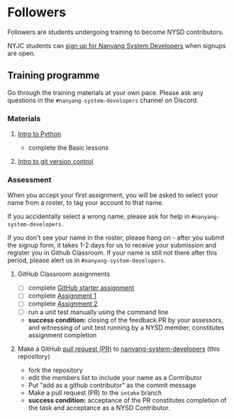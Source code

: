 # Followers

Followers are students undergoing training to become NYSD contributors.

NYJC students can [sign up for Nanyang System Developers](https://forms.gle/eYBeW5KZKi6fXFwv6) when signups are open.

## Training programme

Go through the training materials at your own pace. Please ask any questions in the `#nanyang-system-developers` channel on Discord.

### Materials

1. [Intro to Python](https://github.com/nyjc-computing/intro-to-python)
   - complete the Basic lessons

2. [Intro to git version control](training/intro-to-git-version-control)

### Assessment

When you accept your first assignment, you will be asked to select your name from a roster, to tag your account to that name.

If you accidentally select a wrong name, please ask for help in `#nanyang-system-developers`.

If you don't see your name in the roster, please hang on - after you submit the signup form, it takes 1-2 days for us to receive your submission and register you in Github Classroom. If your name is still not there after this period, please alert us in `#nanyang-system-developers`.

1. GitHub Classroom assignments
   - [ ] complete [GitHub starter assignment](https://classroom.github.com/a/pLy2iliL)
   - [ ] complete [Assignment 1](https://classroom.github.com/a/zrMVUIXE)
   - [ ] complete [Assignment 2](https://classroom.github.com/a/HquT-jg2)
   - [ ] run a unit test manually using the command line
   - **success condition:** closing of the feedback PR by your assessors, and witnessing of unit test running by a NYSD member, constitutes assignment completion

2. Make a GitHub [pull request (PR)](https://docs.github.com/en/pull-requests/collaborating-with-pull-requests/proposing-changes-to-your-work-with-pull-requests/about-pull-requests) to [nanyang-system-developers](https://github.com/nyjc-computing/nanyang-system-developers) (this repository)
   - fork the repository
   - edit the members list to include your name as a Contributor
   - Put "add <your name> as a github contributor" as the commit message
   - Make a pull request (PR) to the `intake` branch
   - **success condition:** acceptance of the PR constitutes completion of the task and acceptance as a NYSD Contributor.

